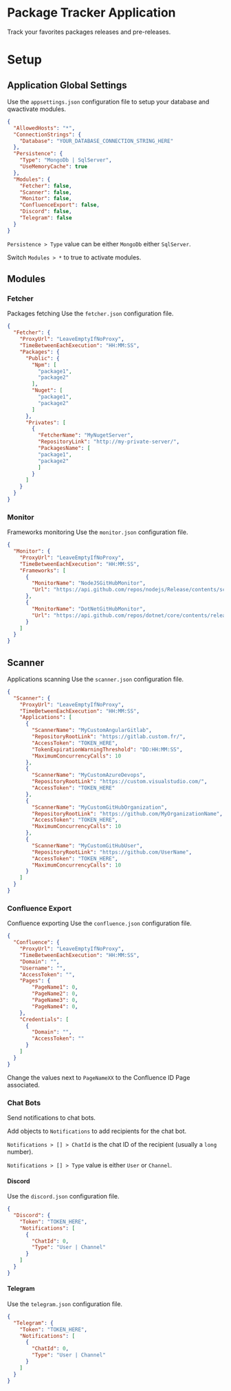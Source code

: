 # Package Tracker Application

Track your favorites packages releases and pre-releases.

# Setup
## Application Global Settings
Use the `appsettings.json` configuration file to setup your database and qwactivate modules.
``` json
{
  "AllowedHosts": "*",
  "ConnectionStrings": {
    "Database": "YOUR_DATABASE_CONNECTION_STRING_HERE"
  },
  "Persistence": {
    "Type": "MongoDb | SqlServer",
    "UseMemoryCache": true
  },
  "Modules": {
    "Fetcher": false,
    "Scanner": false,
    "Monitor": false,
    "ConfluenceExport": false,
    "Discord": false,
    "Telegram": false
  }
}
```

`Persistence > Type` value can be either `MongoDb` either `SqlServer`.

Switch `Modules > *` to true to activate modules.

## Modules
### Fetcher
Packages fetching
Use the `fetcher.json` configuration file.

``` json
{
  "Fetcher": {
    "ProxyUrl": "LeaveEmptyIfNoProxy",
    "TimeBetweenEachExecution": "HH:MM:SS",
    "Packages": {
      "Public": {
        "Npm": [
          "package1",
          "package2"
        ],
        "Nuget": [
          "package1",
          "package2"
        ]
      },
      "Privates": [
        {
          "FetcherName": "MyNugetServer",
          "RepositoryLink": "http://my-private-server/",
          "PackagesName": [
          "package1",
          "package2"
          ]
        }
      ]
    }
  }
}
```

### Monitor
Frameworks monitoring
Use the `monitor.json` configuration file.

``` json
{
  "Monitor": {
    "ProxyUrl": "LeaveEmptyIfNoProxy",
    "TimeBetweenEachExecution": "HH:MM:SS",
    "Frameworks": [
      {
        "MonitorName": "NodeJSGitHubMonitor",
        "Url": "https://api.github.com/repos/nodejs/Release/contents/schedule.json"
      },
      {
        "MonitorName": "DotNetGitHubMonitor",
        "Url": "https://api.github.com/repos/dotnet/core/contents/release-notes/releases-index.json"
      }
    ]
  }
}
```

## Scanner
Applications scanning
Use the `scanner.json` configuration file.

``` json
{
  "Scanner": {
    "ProxyUrl": "LeaveEmptyIfNoProxy",
    "TimeBetweenEachExecution": "HH:MM:SS",
    "Applications": [
      {
        "ScannerName": "MyCustomAngularGitlab",
        "RepositoryRootLink": "https://gitlab.custom.fr/",
        "AccessToken": "TOKEN_HERE",
        "TokenExpirationWarningThreshold": "DD:HH:MM:SS",
        "MaximumConcurrencyCalls": 10
      },
      {
        "ScannerName": "MyCustomAzureDevops",
        "RepositoryRootLink": "https://custom.visualstudio.com/",
        "AccessToken": "TOKEN_HERE"
      },
      {
        "ScannerName": "MyCustomGitHubOrganization",
        "RepositoryRootLink": "https://github.com/MyOrganizationName",
        "AccessToken": "TOKEN_HERE",
        "MaximumConcurrencyCalls": 10
      },
      {
        "ScannerName": "MyCustomGitHubUser",
        "RepositoryRootLink": "https://github.com/UserName",
        "AccessToken": "TOKEN_HERE",
        "MaximumConcurrencyCalls": 10
      }
    ]
  }
}
```

### Confluence Export
Confluence exporting
Use the `confluence.json` configuration file.

``` json
{
  "Confluence": {
    "ProxyUrl": "LeaveEmptyIfNoProxy",
    "TimeBetweenEachExecution": "HH:MM:SS",
    "Domain": "",
    "Username": "",
    "AccessToken": "",
    "Pages": {
        "PageName1": 0, 
        "PageName2": 0,
        "PageName3": 0,
        "PageName4": 0,
    },
    "Credentials": [
      {
        "Domain": "",
        "AccessToken": ""
      }
    ]
  }
}
```
Change the values next to `PageNameXX` to the Confluence ID Page associated.

### Chat Bots
Send notifications to chat bots.

Add objects to `Notifications` to add recipients for the chat bot.

`Notifications > [] > ChatId` is the chat ID of the recipient (usually a `long` number).

`Notifications > [] > Type` value is either `User` or `Channel`.

#### Discord
Use the `discord.json` configuration file.
``` json
{
  "Discord": {
    "Token": "TOKEN_HERE",
    "Notifications": [ 
      {
        "ChatId": 0, 
        "Type": "User | Channel"
      }
    ]
  }
}
```

#### Telegram
Use the `telegram.json` configuration file.
``` json
{
  "Telegram": {
    "Token": "TOKEN_HERE",
    "Notifications": [ 
      {
        "ChatId": 0, 
        "Type": "User | Channel"
      }
    ]
  }
}
```